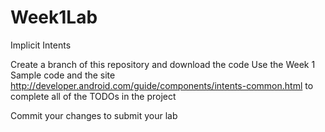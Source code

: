 # Week1Lab
Implicit Intents

Create a branch of this repository and download the code
Use the Week 1 Sample code and the site http://developer.android.com/guide/components/intents-common.html 
 to complete all of the TODOs in the project
 
 Commit your changes to submit your lab
